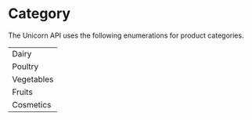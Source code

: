 # Category

The Unicorn API uses the following enumerations for product categories.

|            |
| ---------- |
| Dairy      |
| Poultry    |
| Vegetables |
| Fruits     |
| Cosmetics  |
